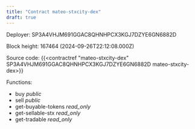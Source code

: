 ```yaml
---
title: "Contract mateo-stxcity-dex"
draft: true
---
```

Deployer: SP3A4VHJM691GGAC8QHNHPCX3KGJ7DZYE6GN6882D


 



Block height: 167464 (2024-09-26T22:12:08.000Z)

Source code: {{<contractref "mateo-stxcity-dex" SP3A4VHJM691GGAC8QHNHPCX3KGJ7DZYE6GN6882D mateo-stxcity-dex>}}

Functions:

* buy _public_
* sell _public_
* get-buyable-tokens _read_only_
* get-sellable-stx _read_only_
* get-tradable _read_only_
